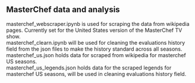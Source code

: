 ## MasterChef data and analysis

masterchef_webscraper.ipynb is used for scraping the data from wikipedia pages. Currently set for the United States version of the MasterChef TV show.  
masterchef_clearn.ipynb will be used for cleaning the evaluations history field from the json files to make the history standard across all seasons.  
masterchef_us.json holds data for scraped from wikipedia for masterchef US seasons.  
masterchef_us_legends.json holds data for the scraped legends for masterchef US seasons, will be used in cleaning evaluations history field.  
